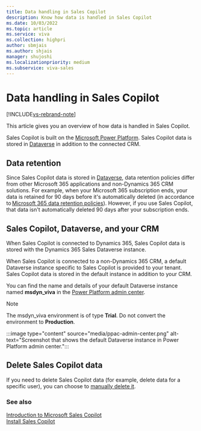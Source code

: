 ```yaml
---
title: Data handling in Sales Copilot 
description: Know how data is handled in Sales Copilot 
ms.date: 10/03/2022
ms.topic: article
ms.service: viva
ms.collection: highpri
author: sbmjais
ms.author: shjais
manager: shujoshi
ms.localizationpriority: medium
ms.subservice: viva-sales
---
```



# Data handling in Sales Copilot 

[!INCLUDE[vs-rebrand-note](includes/vs-rebrand-note.md)]

This article gives you an overview of how data is handled in Sales Copilot.

Sales Copilot is built on the [Microsoft Power Platform](https://powerplatform.microsoft.com/). Sales Copilot data is stored in [Dataverse](/powerapps/maker/common-data-service/data-platform-intro) in addition to the connected CRM.

## Data retention 

Since Sales Copilot data is stored in [Dataverse](/powerapps/maker/common-data-service/data-platform-intro), data retention policies differ from other Microsoft 365 applications and non-Dynamics 365 CRM solutions. For example, when your Microsoft 365 subscription ends, your data is retained for 90 days before it's automatically deleted (in accordance to [Microsoft 365 data retention policies](/microsoft-365/compliance/retention-policies)). However, if you use Sales Copilot, that data isn't automatically deleted 90 days after your subscription ends.  

## Sales Copilot, Dataverse, and your CRM

When Sales Copilot is connected to Dynamics 365, Sales Copilot data is stored with the Dynamics 365 Sales Dataverse instance.

When Sales Copilot is connected to a non-Dynamics 365 CRM, a default Dataverse instance specific to Sales Copilot is provided to your tenant. Sales Copilot data is stored in the default instance in addition to your CRM. 

You can find the name and details of your default Dataverse instance named **msdyn_viva** in the [Power Platform admin center](https://admin.powerplatform.microsoft.com/).

> [!NOTE]
> The msdyn_viva environment is of type **Trial**. Do not convert the environment to **Production**.

:::image type="content" source="media/ppac-admin-center.png" alt-text="Screenshot that shows the default Dataverse instance in Power Platform admin center.":::

## Delete Sales Copilot data 

If you need to delete Sales Copilot data (for example, delete data for a specific user), you can choose to [manually delete it](/power-platform/admin/remove-user-personal-data). 

### See also

[Introduction to Microsoft Sales Copilot](introduction.md)<br>
[Install Sales Copilot](install-viva-sales.md)
